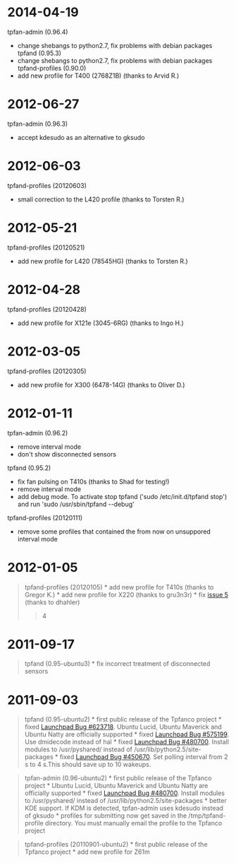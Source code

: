 # 2014-04-19 #
tpfan-admin (0.96.4)
  * change shebangs to python2.7, fix problems with debian packages
tpfand (0.95.3)
  * change shebangs to python2.7, fix problems with debian packages
tpfand-profiles (0.90.0)
  * add new profile for T400 (2768Z1B) (thanks to Arvid R.)

# 2012-06-27 #
tpfan-admin (0.96.3)
  * accept kdesudo as an alternative to gksudo

# 2012-06-03 #
tpfand-profiles (20120603)
  * small correction to the L420 profile (thanks to Torsten R.)

# 2012-05-21 #
tpfand-profiles (20120521)
  * add new profile for L420 (78545HG) (thanks to Torsten R.)

# 2012-04-28 #
tpfand-profiles (20120428)
  * add new profile for X121e (3045-6RG) (thanks to Ingo H.)

# 2012-03-05 #
tpfand-profiles (20120305)
  * add new profile for X300 (6478-14G) (thanks to Oliver D.)

# 2012-01-11 #

tpfan-admin (0.96.2)
  * remove interval mode
  * don't show disconnected sensors

tpfand (0.95.2)
  * fix fan pulsing on T410s (thanks to Shad for testing!)
  * remove interval mode
  * add debug mode. To activate stop tpfand ('sudo /etc/init.d/tpfand stop') and  run 'sudo /usr/sbin/tpfand --debug'

tpfand-profiles (20120111)
  * remove some profiles that contained the from now on unsuppored interval mode

# 2012-01-05 #
> tpfand-profiles (20120105)
    * add new profile for T410s (thanks to Gregor K.)
    * add new profile for X220 (thanks to gru3n3r)
    * fix [issue 5](https://code.google.com/p/tpfanco/issues/detail?id=5) (thanks to dhahler)
> > 4
# 2011-09-17 #

> tpfand (0.95-ubuntu3)
    * fix incorrect treatment of disconnected sensors

# 2011-09-03 #

> tpfand (0.95-ubuntu2)
    * first public release of the Tpfanco project
    * fixed [Launchpad Bug #623718](https://bugs.launchpad.net/tp-fan/+bug/623718). Ubuntu Lucid, Ubuntu Maverick and Ubuntu Natty are officially supported
    * fixed [Launchpad Bug #575199](https://bugs.launchpad.net/tp-fan/+bug/575199). Use dmidecode instead of hal
    * fixed [Launchpad Bug #480700](https://bugs.launchpad.net/tp-fan/+bug/480700). Install modules to /usr/pyshared/ instead of /usr/lib/python2.5/site-packages
    * fixed [Launchpad Bug #450670](https://bugs.launchpad.net/tp-fan/+bug/450670). Set polling interval from 2 s to 4 s.This should save up to 10 wakeups.

> tpfan-admin (0.96-ubuntu2)
    * first public release of the Tpfanco project
    * Ubuntu Lucid, Ubuntu Maverick and Ubuntu Natty are officially supported
    * fixed [Launchpad Bug #480700](https://bugs.launchpad.net/tp-fan/+bug/480700). Install modules to /usr/pyshared/ instead of /usr/lib/python2.5/site-packages
    * better KDE support. If KDM is detected, tpfan-admin uses kdesudo instead of gksudo
    * profiles for submitting now get saved in the /tmp/tpfand-profile directory. You must manually email the profile to the Tpfanco project

> tpfand-profiles (20110901-ubuntu2)
    * first public release of the Tpfanco project
    * add new profile for Z61m